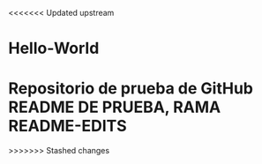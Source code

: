 <<<<<<< Updated upstream
# Hello-World
Repositorio de prueba de GitHub
README DE PRUEBA, RAMA README-EDITS
=======
<NotepadPlus>
    <Session activeView="0">
        <mainView activeIndex="1">
            <File firstVisibleLine="0" xOffset="0" scrollWidth="190" startPos="19" endPos="19" selMode="0" offset="0" wrapCount="1" lang="HTML" encoding="-1" userReadOnly="no" filename="C:\Users\Cristian Relos\Desktop\1&#x00BA;website\website.html" backupFilePath="" originalFileLastModifTimestamp="-322222461" originalFileLastModifTimestampHigh="30829431" mapFirstVisibleDisplayLine="-1" mapFirstVisibleDocLine="-1" mapLastVisibleDocLine="-1" mapNbLine="-1" mapHigherPos="-1" mapWidth="-1" mapHeight="-1" mapKByteInDoc="48" mapWrapIndentMode="-1" mapIsWrap="no" />
            <File firstVisibleLine="0" xOffset="0" scrollWidth="310" startPos="73" endPos="73" selMode="0" offset="0" wrapCount="1" lang="Markdown (Default)" encoding="-1" userReadOnly="no" filename="C:\Users\Cristian Relos\Documents\GitHub\Hello-World\README.md" backupFilePath="" originalFileLastModifTimestamp="-395957800" originalFileLastModifTimestampHigh="30839683" mapFirstVisibleDisplayLine="-1" mapFirstVisibleDocLine="-1" mapLastVisibleDocLine="-1" mapNbLine="-1" mapHigherPos="-1" mapWidth="-1" mapHeight="-1" mapKByteInDoc="7274606" mapWrapIndentMode="-1" mapIsWrap="no" />
        </mainView>
        <subView activeIndex="0" />
    </Session>
</NotepadPlus>
>>>>>>> Stashed changes
